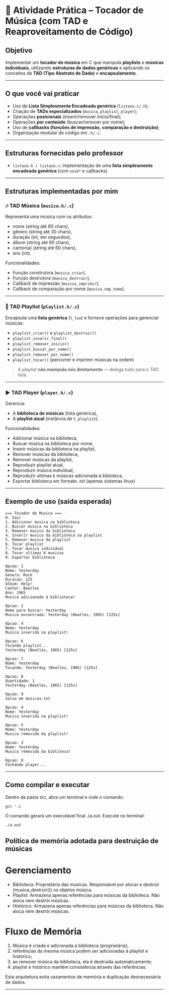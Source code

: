 # 🎵 Atividade Prática – Tocador de Música (com TAD e Reaproveitamento de Código)

## Objetivo
Implementar um **tocador de música** em C que manipula **playlists** e **músicas individuais**, utilizando **estruturas de dados genéricas** e aplicando os conceitos de **TAD (Tipo Abstrato de Dado)** e **encapsulamento**.

---

## O que você vai praticar
- Uso de **Lista Simplesmente Encadeada genérica** (`listase.c/.h`);
- Criação de **TADs especializados** (`musica`, `playlist`, `player`);
- Operações **posicionais** (inserir/remover início/final);
- Operações **por conteúdo** (buscar/remover por nome);
- Uso de **callbacks (funções de impressão, comparação e destruição)**;
- Organização modular do código em `.h/.c`.

---

## Estruturas fornecidas pelo professor

- `listase.h / listase.c`: implementação de uma **lista simplesmente encadeada genérica** (com `void*` e callbacks).

---

## Estruturas implementadas por mim

### 🎶 TAD Música (`musica.h/.c`)
Representa uma música com os atributos:
- nome (string até 60 chars),
- gênero (string até 30 chars),
- duração (int, em segundos),
- álbum (string até 60 chars),
- cantor(a) (string até 60 chars),
- ano (int).

Funcionalidades:
- Função construtora (`musica_criar`),
- Função destrutora (`musica_destruir`),
- Callback de impressão (`musica_imprimir`),
- Callback de comparação por nome (`musica_cmp_nome`).

---

### 📑 TAD Playlist (`playlist.h/.c`)
Encapsula uma **lista genérica** (`t_lse`) e fornece operações para gerenciar músicas:

- `playlist_criar()` e `playlist_destruir()`
- `playlist_inserir_final()`
- `playlist_remover_inicio()`
- `playlist_buscar_por_nome()`
- `playlist_remover_por_nome()`
- `playlist_tocar()` (percorrer e imprimir músicas na ordem)

> A playlist **não manipula nós diretamente** — delega tudo para o TAD lista.

---

### ▶️ TAD Player (`player.h/.c`)
Gerencia:
- A **biblioteca de músicas** (lista genérica),
- A **playlist atual** (instância de `t_playlist`).

Funcionalidades:
- Adicionar música na biblioteca,
- Buscar música na biblioteca por nome,
- Inserir músicas da biblioteca na playlist,
- Remover músicas da biblioteca,
- Remover músicas da playlist,
- Reproduzir playlist atual,
- Reproduzir música individual,
- Reproduzir ultimas k músicas adicionada à bibioteca,
- Exportar biblioteca em formato .txt (apenas sistemas linux)

---

## Exemplo de uso (saída esperada)
```
=== Tocador de Musica ===
0. Sair
1. Adicionar musica na biblioteca
2. Buscar musica na biblioteca
3. Remover musica da biblioteca
4. Inserir musica da biblioteca na playlist
5. Remover musica da playlist
6. Tocar playlist
7. Tocar musica individual
8. Tocar ultimas K musicas
9. Exportar biblioteca

Opcao: 1
Nome: Yesterday
Genero: Rock
Duracao: 125
Album: Help!
Cantor: Beatles
Ano: 1965
Musica adicionada à biblioteca!

Opcao: 2
Nome para buscar: Yesterday
Musica encontrada: Yesterday (Beatles, 1965) [125s]

Opcao: 4
Nome: Yesterday
Musica inserida na playlist!

Opcao: 6
Tocando playlist...
Yesterday (Beatles, 1965) [125s]

Opcao: 7
Nome: Yesterday
Tocando: Yesterday (Beatles, 1965) [125s]

Opcao: 8
Quantidade: 1
Yesterday (Beatles, 1965) [125s]

Opcao: 9
Salvo em musicas.txt

Opcao: 4
Nome: Yesterday
Musica inserida na playlist!

Opcao: 5
Nome: Yesterday
Musica removida da playlist!

Opcao: 3
Nome: Yesterday
Musica removida da bibliteca!

Opcao: 0
Fechando player...
```

---

## Como compilar e executar

Dentro da pasta src, abra um terminal e rode o comando:

```bash
gcc *.c
```

O comando gerará um executável final ./a.out. Execute no terminal:

```bash
./a.out
```

## Política de memória adotada para destruição de músicas

# Gerenciamento

- Biblioteca: Proprietária das músicas. Responsável por alocar e destruir (musica_destruir()) os objetos música.
- Playlist: Armazena apenas referências para músicas da biblioteca. Não aloca nem destrói músicas.
- Histórico: Armazena apenas referências para músicas da biblioteca. Não aloca nem destrói músicas.

# Fluxo de Memória

1. Música é criada e adicionada à biblioteca (proprietária);
2. referências da mesma música podem ser adicionadas à playlist e histórico;
3. ao remover música da biblioteca, ela é destruída automaticamente;
4. playlist e histórico mantêm consistência através das referências.

Esta arquitetura evita vazamentos de memória e duplicação desnecessária de dados.

---

